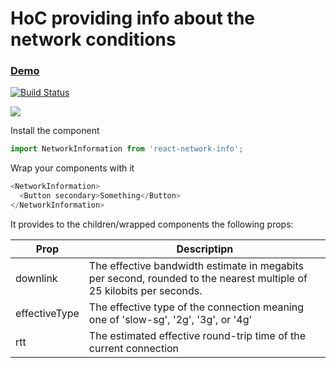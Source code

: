 # HoC providing info about the network conditions

### [Demo](https://avraammavridis.github.io/react-network-info/)

[![Build Status](https://travis-ci.org/AvraamMavridis/react-network-info.svg?branch=master)](https://travis-ci.org/AvraamMavridis/react-network-info)


<a href="https://nodei.co/npm/react-network-info/"><img src="https://nodei.co/npm/react-network-info.png?mini=true"></a>

Install the component

```js
import NetworkInformation from 'react-network-info';
```

Wrap your components with it

```js
<NetworkInformation>
  <Button secondary>Something</Button>
</NetworkInformation>
```

It provides to the children/wrapped components the following props:

| Prop        | Descriptipn     |
| ------------- |-------------|
| downlink      | The effective bandwidth estimate in megabits per second, rounded to the nearest multiple of 25 kilobits per seconds. |
| effectiveType  | The effective type of the connection meaning one of 'slow-sg', '2g', '3g', or '4g' |
| rtt  | The estimated effective round-trip time of the current connection  |


